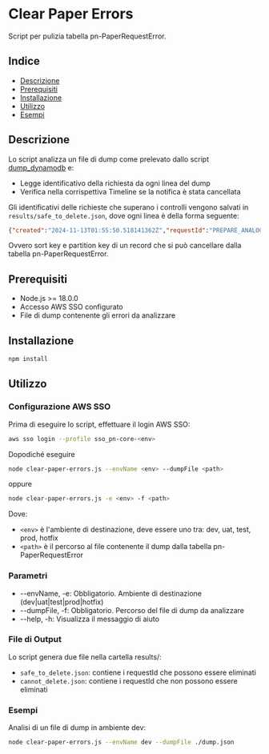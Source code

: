 # Clear Paper Errors

Script per pulizia tabella pn-PaperRequestError.

## Indice

* [Descrizione](#descrizione)
* [Prerequisiti](#prerequisiti)
* [Installazione](#installazione)
* [Utilizzo](#utilizzo)
* [Esempi](#esempi)

## Descrizione

Lo script analizza un file di dump come prelevato dallo script [dump_dynamodb](https://github.com/pagopa/pn-troubleshooting/tree/main/dump_dynamodb) e:
- Legge identificativo della richiesta da ogni linea del dump
- Verifica nella corrispettiva Timeline se la notifica è stata cancellata

Gli identificativi delle richieste che superano i controlli vengono salvati in `results/safe_to_delete.json`, dove ogni linea è della forma seguente:

```json
{"created":"2024-11-13T01:55:50.518141362Z","requestId":"PREPARE_ANALOG_DOMICILE.IUN_UZKJ-NGJK-GDPD-202411-H-1.RECINDEX_0.ATTEMPT_0"}
```
Ovvero sort key e partition key di un record che si può cancellare dalla tabella pn-PaperRequestError.

## Prerequisiti

- Node.js >= 18.0.0
- Accesso AWS SSO configurato
- File di dump contenente gli errori da analizzare

## Installazione

```bash
npm install
```

## Utilizzo

### Configurazione AWS SSO

Prima di eseguire lo script, effettuare il login AWS SSO:
```bash
aws sso login --profile sso_pn-core-<env>
```
Dopodiché eseguire
```bash
node clear-paper-errors.js --envName <env> --dumpFile <path>
```
oppure
```bash
node clear-paper-errors.js -e <env> -f <path>
```
Dove:

- `<env>` è l'ambiente di destinazione, deve essere uno tra: dev, uat, test, prod, hotfix
- `<path>` è il percorso al file contenente il dump dalla tabella pn-PaperRequestError 

### Parametri

- --envName, -e: Obbligatorio. Ambiente di destinazione (dev|uat|test|prod|hotfix)
- --dumpFile, -f: Obbligatorio. Percorso del file di dump da analizzare
- --help, -h: Visualizza il messaggio di aiuto

### File di Output

Lo script genera due file nella cartella results/:

- `safe_to_delete.json`: contiene i requestId che possono essere eliminati
- `cannot_delete.json`: contiene i requestId che non possono essere eliminati

### Esempi

Analisi di un file di dump in ambiente dev:
```bash
node clear-paper-errors.js --envName dev --dumpFile ./dump.json
```